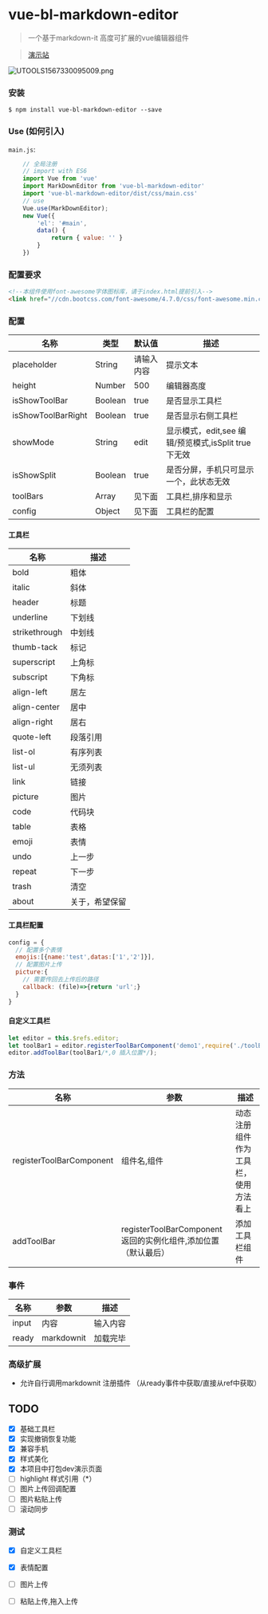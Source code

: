 # vue-bl-markdown-editor

> 一个基于markdown-it 高度可扩展的vue编辑器组件

> [演示站](https://blowsnowit.github.io/vue-bl-markdown-editor/html/)

![UTOOLS1567330095009.png](https://i.loli.net/2019/09/01/9SZmIP7uiYKkBta.png)

###  安装
```
$ npm install vue-bl-markdown-editor --save
```
### Use (如何引入)

`main.js`:
```javascript
    // 全局注册
    // import with ES6
    import Vue from 'vue'
    import MarkDownEditor from 'vue-bl-markdown-editor'
    import 'vue-bl-markdown-editor/dist/css/main.css'
    // use
    Vue.use(MarkDownEditor);
    new Vue({
        'el': '#main',
        data() {
            return { value: '' }
        }
    })
```
### 配置要求
```html
<!--本组件使用font-awesome字体图标库，请于index.html提前引入-->
<link href="//cdn.bootcss.com/font-awesome/4.7.0/css/font-awesome.min.css" rel="stylesheet">
```

### 配置
|名称|类型|默认值|描述|
|---|---|---|---|
|placeholder|String|请输入内容|提示文本|
|height|Number|500|编辑器高度|
|isShowToolBar|Boolean|true|是否显示工具栏|
|isShowToolBarRight|Boolean|true|是否显示右侧工具栏|
|showMode|String|edit|显示模式，edit,see 编辑/预览模式,isSplit true下无效|
|isShowSplit|Boolean|true|是否分屏，手机只可显示一个，此状态无效|
|toolBars|Array|见下面|工具栏,排序和显示|
|config|Object|见下面|工具栏的配置|

#### 工具栏
|名称|描述|
|---|---|
|bold|粗体|
|italic|斜体|
|header|标题|
|underline|下划线|
|strikethrough|中划线|
|thumb-tack|标记|
|superscript|上角标|
|subscript|下角标|
|align-left|居左|
|align-center|居中|
|align-right|居右|
|quote-left|段落引用|
|list-ol|有序列表|
|list-ul|无须列表|
|link|链接|
|picture|图片|
|code|代码块|
|table|表格|
|emoji|表情|
|undo|上一步|
|repeat|下一步|
|trash|清空|
|about|关于，希望保留|

#### 工具栏配置
```javascript
config = {
  // 配置多个表情
  emojis:[{name:'test',datas:['1','2']}],
  // 配置图片上传
  picture:{
    // 需要传回去上传后的路径
    callback: (file)=>{return 'url';}
  }
}
```

#### 自定义工具栏
```javascript
let editor = this.$refs.editor;
let toolBar1 = editor.registerToolBarComponent('demo1',require('./toolBar/Demo1.vue'));
editor.addToolBar(toolBar1/*,0 插入位置*/);
```

### 方法
|名称|参数|描述|
|---|---|---|
|registerToolBarComponent|组件名,组件|动态注册组件作为工具栏，使用方法看上|
|addToolBar|registerToolBarComponent返回的实例化组件,添加位置（默认最后）|添加工具栏组件|


### 事件
|名称|参数|描述|
|---|---|---|
|input|内容|输入内容|
|ready|markdownit|加载完毕|

### 高级扩展
- 允许自行调用markdownit 注册插件 （从ready事件中获取/直接从ref中获取）


## TODO
- [X] 基础工具栏
- [X] 实现撤销恢复功能 
- [X] 兼容手机
- [X] 样式美化
- [X] 本项目中打包dev演示页面
- [ ] highlight 样式引用（*）
- [ ] 图片上传回调配置
- [ ] 图片粘贴上传
- [ ] 滚动同步

### 测试
- [x] 自定义工具栏
- [x] 表情配置
- [ ] 图片上传
- [ ] 粘贴上传,拖入上传

